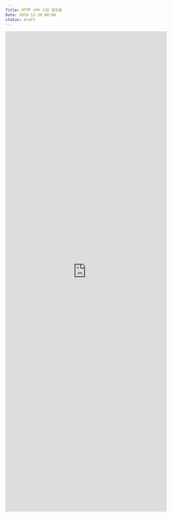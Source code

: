 ```yaml
---
Title: HTTP 서버 시장 점유율
Date: 2019-12-30 00:00
status: draft
---
```


<!-- | Ranking | Technology                       | Domains   | Market Share |
|:-------:|:--------------------------------:|:---------:|:------------:|
| 1       | Apache HTTP Server               | 6,908,538 |       55.53% |
| 2       | nginx                            | 2,884,144 |       23.18% |
| 3       | Microsoft IIS                    | 1,545,685 |       12.42% |
| 4       | OpenResty                        |   373,666 |        3.00% |
| 5       | LiteSpeed Web Server             |   350,502 |        2.82% |
| 6       | Phusion Passenger                |   127,603 |        1.03% |
| 7       | Apache                           |    39,084 |        0.31% |
| 8       | Apache Coyote HTTP/1.1 Connector |    28,492 |        0.23% |
| 9       | Apache Servers                   |    25,367 |        0.20% |
| 10      | Tengine                          |    17,260 |        0.14% |

######

출처 마다 수치가 다르니 자세한 내용은 다음의 링크를 참조 해주시기 바랍니다.

[https://www.similartech.com/categories/web-server](https://www.similartech.com/categories/web-server){:target="_blank"}

[https://ko.hostadvice.com/marketshare/server/](https://ko.hostadvice.com/marketshare/server/){:target="_blank"}

[https://www.datanyze.com/market-share/web-and-application-servers](https://www.datanyze.com/market-share/web-and-application-servers){:target="_blank"}
 -->

<iframe src="https://ko.hostadvice.com/marketshare/os/?embedded=chart" style="width: 100%; height: 1500px; border: 0;"></iframe>
